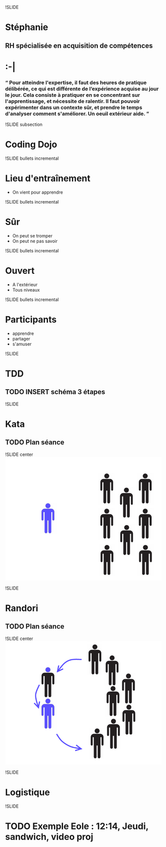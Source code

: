 ﻿
!SLIDE
# Stéphanie
## RH spécialisée en acquisition de compétences
# :-|
### &#8220; Pour atteindre l'expertise, il faut des heures de pratique délibérée, ce qui est différente de l’expérience acquise au jour le jour. Cela consiste à pratiquer en se concentrant sur l'apprentissage, et nécessite de ralentir. Il faut pouvoir expérimenter dans un contexte sûr, et prendre le temps d'analyser comment s'améliorer. Un oeuil extérieur aide. &#8221;

!SLIDE subsection
# Coding Dojo

!SLIDE bullets incremental
# Lieu d'entraînement
* On vient pour apprendre

!SLIDE bullets incremental
# Sûr
* On peut se tromper
* On peut ne pas savoir

!SLIDE bullets incremental
# Ouvert
* A l'extérieur
* Tous niveaux

!SLIDE bullets incremental
# Participants
* apprendre
* partager
* s'amuser

!SLIDE
# TDD
## TODO INSERT schéma 3 étapes

!SLIDE
# Kata
## TODO Plan séance

!SLIDE center
![Kata](Kata.png)

!SLIDE
# Randori
## TODO Plan séance

!SLIDE center
![Randori](Randori.png)

!SLIDE
# Logistique

!SLIDE
# TODO Exemple Eole : 12:14, Jeudi, sandwich, video proj

